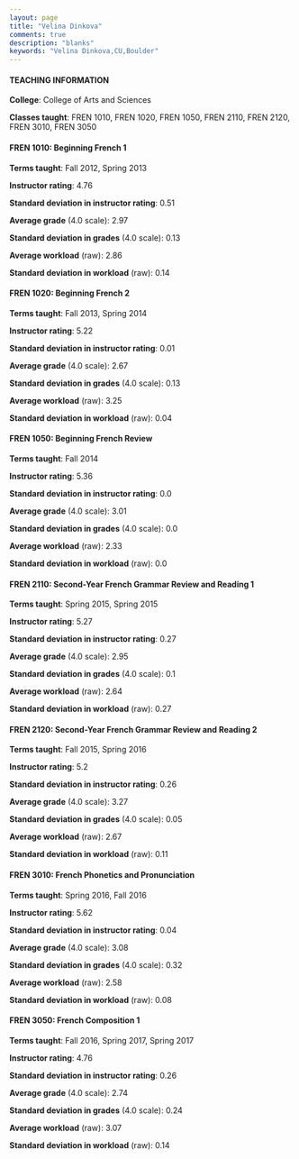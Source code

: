 ```yaml
---
layout: page
title: "Velina Dinkova" 
comments: true
description: "blanks"
keywords: "Velina Dinkova,CU,Boulder"
---
```

<head>
<script src="https://ajax.googleapis.com/ajax/libs/jquery/2.1.3/jquery.min.js"></script>
<script src="https://dl.dropboxusercontent.com/s/pc42nxpaw1ea4o9/highcharts.js?dl=0"></script>
<!-- <script src="../assets/js/highcharts.js"></script> -->
<style type="text/css">@font-face {
	font-family: "Bebas Neue";
	src: url(https://www.filehosting.org/file/details/544349/BebasNeue Regular.otf) format("opentype");
	}
	h1.Bebas { 
		font-family: "Bebas Neue", Verdana, Tahoma;
	}
</style>
</head>
	   
#### TEACHING INFORMATION

**College**: College of Arts and Sciences

**Classes taught**: FREN 1010, FREN 1020, FREN 1050, FREN 2110, FREN 2120, FREN 3010, FREN 3050

#### FREN 1010: Beginning French 1

**Terms taught**: Fall 2012, Spring 2013

**Instructor rating**: 4.76

**Standard deviation in instructor rating**: 0.51

**Average grade** (4.0 scale): 2.97

**Standard deviation in grades** (4.0 scale): 0.13

**Average workload** (raw): 2.86

**Standard deviation in workload** (raw): 0.14

#### FREN 1020: Beginning French 2

**Terms taught**: Fall 2013, Spring 2014

**Instructor rating**: 5.22

**Standard deviation in instructor rating**: 0.01

**Average grade** (4.0 scale): 2.67

**Standard deviation in grades** (4.0 scale): 0.13

**Average workload** (raw): 3.25

**Standard deviation in workload** (raw): 0.04

#### FREN 1050: Beginning French Review

**Terms taught**: Fall 2014

**Instructor rating**: 5.36

**Standard deviation in instructor rating**: 0.0

**Average grade** (4.0 scale): 3.01

**Standard deviation in grades** (4.0 scale): 0.0

**Average workload** (raw): 2.33

**Standard deviation in workload** (raw): 0.0

#### FREN 2110: Second-Year French Grammar Review and Reading 1

**Terms taught**: Spring 2015, Spring 2015

**Instructor rating**: 5.27

**Standard deviation in instructor rating**: 0.27

**Average grade** (4.0 scale): 2.95

**Standard deviation in grades** (4.0 scale): 0.1

**Average workload** (raw): 2.64

**Standard deviation in workload** (raw): 0.27

#### FREN 2120: Second-Year French Grammar Review and Reading 2

**Terms taught**: Fall 2015, Spring 2016

**Instructor rating**: 5.2

**Standard deviation in instructor rating**: 0.26

**Average grade** (4.0 scale): 3.27

**Standard deviation in grades** (4.0 scale): 0.05

**Average workload** (raw): 2.67

**Standard deviation in workload** (raw): 0.11

#### FREN 3010: French Phonetics and Pronunciation

**Terms taught**: Spring 2016, Fall 2016

**Instructor rating**: 5.62

**Standard deviation in instructor rating**: 0.04

**Average grade** (4.0 scale): 3.08

**Standard deviation in grades** (4.0 scale): 0.32

**Average workload** (raw): 2.58

**Standard deviation in workload** (raw): 0.08

#### FREN 3050: French Composition 1

**Terms taught**: Fall 2016, Spring 2017, Spring 2017

**Instructor rating**: 4.76

**Standard deviation in instructor rating**: 0.26

**Average grade** (4.0 scale): 2.74

**Standard deviation in grades** (4.0 scale): 0.24

**Average workload** (raw): 3.07

**Standard deviation in workload** (raw): 0.14

